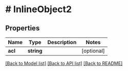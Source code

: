 # # InlineObject2

## Properties

Name | Type | Description | Notes
------------ | ------------- | ------------- | -------------
**acl** | **string** |  | [optional]

[[Back to Model list]](../../README.md#models) [[Back to API list]](../../README.md#endpoints) [[Back to README]](../../README.md)
